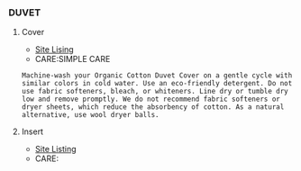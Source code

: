 ### DUVET

1. Cover
    - [Site Lising](https://www.avocadogreenmattress.com/products/organic-cotton-duvet-cover?_pos=1&_psq=organic+cotton+duve&_ss=e&_v=1.0)
    - CARE:SIMPLE CARE
    ```
    Machine-wash your Organic Cotton Duvet Cover on a gentle cycle with similar colors in cold water. Use an eco-friendly detergent. Do not use fabric softeners, bleach, or whiteners. Line dry or tumble dry low and remove promptly. We do not recommend fabric softeners or dryer sheets, which reduce the absorbency of cotton. As a natural alternative, use wool dryer balls.
    ```

2. Insert
    - [Site Listing](https://www.avocadogreenmattress.com/products/best-luxury-down-duvet-insert?_pos=2&_psq=down+d&_ss=e&_v=1.0)
    - CARE:
    ```

    ```